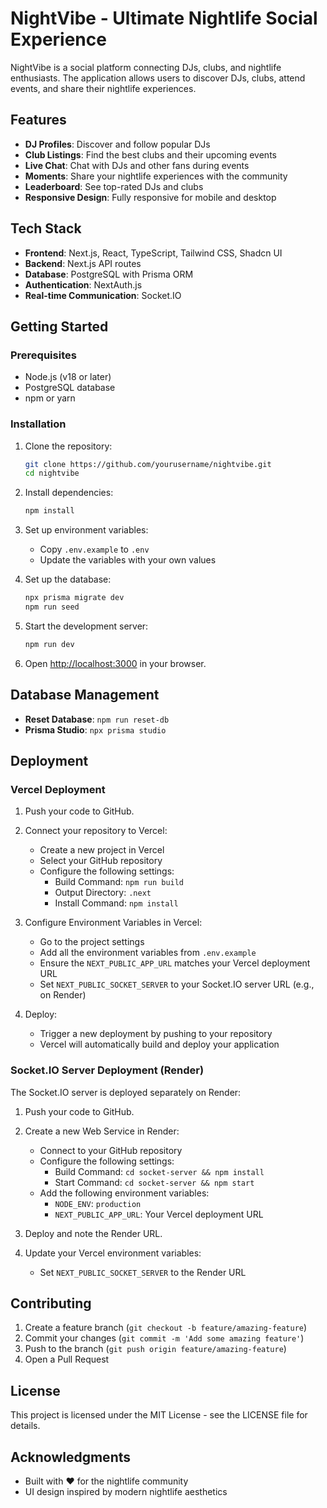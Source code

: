# NightVibe - Ultimate Nightlife Social Experience

NightVibe is a social platform connecting DJs, clubs, and nightlife enthusiasts. The application allows users to discover DJs, clubs, attend events, and share their nightlife experiences.

## Features

- **DJ Profiles**: Discover and follow popular DJs
- **Club Listings**: Find the best clubs and their upcoming events
- **Live Chat**: Chat with DJs and other fans during events
- **Moments**: Share your nightlife experiences with the community
- **Leaderboard**: See top-rated DJs and clubs
- **Responsive Design**: Fully responsive for mobile and desktop

## Tech Stack

- **Frontend**: Next.js, React, TypeScript, Tailwind CSS, Shadcn UI
- **Backend**: Next.js API routes
- **Database**: PostgreSQL with Prisma ORM
- **Authentication**: NextAuth.js
- **Real-time Communication**: Socket.IO

## Getting Started

### Prerequisites

- Node.js (v18 or later)
- PostgreSQL database
- npm or yarn

### Installation

1. Clone the repository:
   ```bash
   git clone https://github.com/yourusername/nightvibe.git
   cd nightvibe
   ```

2. Install dependencies:
   ```bash
   npm install
   ```

3. Set up environment variables:
   - Copy `.env.example` to `.env`
   - Update the variables with your own values

4. Set up the database:
   ```bash
   npx prisma migrate dev
   npm run seed
   ```

5. Start the development server:
   ```bash
   npm run dev
   ```

6. Open [http://localhost:3000](http://localhost:3000) in your browser.

## Database Management

- **Reset Database**: `npm run reset-db`
- **Prisma Studio**: `npx prisma studio`

## Deployment

### Vercel Deployment

1. Push your code to GitHub.

2. Connect your repository to Vercel:
   - Create a new project in Vercel
   - Select your GitHub repository
   - Configure the following settings:
     - Build Command: `npm run build`
     - Output Directory: `.next`
     - Install Command: `npm install`

3. Configure Environment Variables in Vercel:
   - Go to the project settings
   - Add all the environment variables from `.env.example`
   - Ensure the `NEXT_PUBLIC_APP_URL` matches your Vercel deployment URL
   - Set `NEXT_PUBLIC_SOCKET_SERVER` to your Socket.IO server URL (e.g., on Render)

4. Deploy:
   - Trigger a new deployment by pushing to your repository
   - Vercel will automatically build and deploy your application

### Socket.IO Server Deployment (Render)

The Socket.IO server is deployed separately on Render:

1. Push your code to GitHub.

2. Create a new Web Service in Render:
   - Connect to your GitHub repository
   - Configure the following settings:
     - Build Command: `cd socket-server && npm install`
     - Start Command: `cd socket-server && npm start`
   - Add the following environment variables:
     - `NODE_ENV`: `production`
     - `NEXT_PUBLIC_APP_URL`: Your Vercel deployment URL

3. Deploy and note the Render URL.

4. Update your Vercel environment variables:
   - Set `NEXT_PUBLIC_SOCKET_SERVER` to the Render URL

## Contributing

1. Create a feature branch (`git checkout -b feature/amazing-feature`)
2. Commit your changes (`git commit -m 'Add some amazing feature'`)
3. Push to the branch (`git push origin feature/amazing-feature`)
4. Open a Pull Request

## License

This project is licensed under the MIT License - see the LICENSE file for details.

## Acknowledgments

- Built with ❤️ for the nightlife community
- UI design inspired by modern nightlife aesthetics
